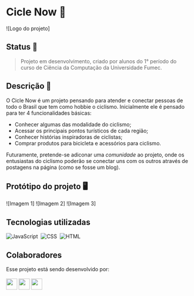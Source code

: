 # Cicle Now :bicyclist:
![Logo do projeto]


## Status :seedling:

> Projeto em desenvolvimento, criado por alunos do 1° período do curso de Ciência da Computação da Universidade Fumec. 



## Descrição :bookmark_tabs:

O Cicle Now é um projeto pensando para atender e conectar pessoas de todo o Brasil que tem como hobbie o ciclismo. Inicialmente ele é pensado para ter 4 funcionalidades básicas:

- Conhecer algumas das modalidade do ciclismo;
- Acessar os principais pontos turísticos de cada região;
- Conhecer histórias inspiradoras de ciclistas;
- Comprar produtos para bicicleta e acessórios para ciclismo.

Futuramente, pretende-se adiconar uma *comunidade* ao projeto, onde os entusiastas do ciclismo poderão se conectar uns com os outros através de postagens na página (como se fosse um blog).


## Protótipo do projeto :desktop_computer:

![Imagem 1]
![Imagem 2]
![Imagem 3]

## Tecnologias utilizadas

![JavaScript](https://img.shields.io/badge/-JavaScript-0D1117?style=for-the-badge&logo=javascript&labelColor=0D1117)&nbsp;
![CSS](https://img.shields.io/badge/-CSS-0D1117?style=for-the-badge&logo=CSS3&logoColor=1572B6&labelColor=0D1117)&nbsp;
![HTML](https://img.shields.io/badge/-HTML-0D1117?style=for-the-badge&logo=HTML5&logoColor=E34F26&labelColor=0D1117)&nbsp;


## Colaboradores
Esse projeto está sendo desenvolvido por: <br/><br/>
<a href="https://github.com/srcgab" target="_blank"><img width=30 src="https://avatars.githubusercontent.com/u/50997100?v=4&height=30"/></a>
<a href="https://github.com/catacastanha" target="_blank"><img width=30 src="https://avatars.githubusercontent.com/u/148160989?v=4&height=30"/></a>
<a href="https://github.com/FefonandoLF" target="_blank"><img width=30 src="https://avatars.githubusercontent.com/u/147994834?s=64&v=4&height=30"/></a>

